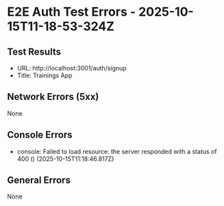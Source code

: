 # E2E Auth Test Errors - 2025-10-15T11-18-53-324Z

## Test Results
- URL: http://localhost:3001/auth/signup
- Title: Trainings App

## Network Errors (5xx)
None

## Console Errors
- console: Failed to load resource: the server responded with a status of 400 () (2025-10-15T11:18:46.817Z)

## General Errors
None
